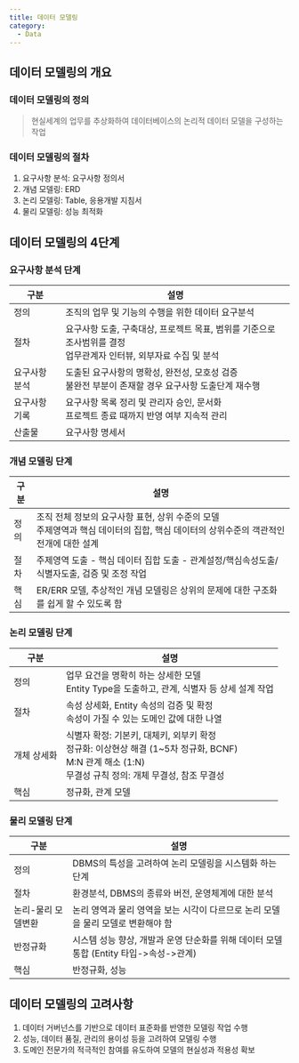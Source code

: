 ```yaml
---
title: 데이터 모델링
category:
  - Data
---
```


## 데이터 모델링의 개요
### 데이터 모델링의 정의
> 현실세계의 업무를 추상화하여 데이터베이스의 논리적 데이터 모델을 구성하는 작업

### 데이터 모델링의 절차
1. 요구사항 분석: 요구사항 정의서
1. 개념 모델링: ERD
1. 논리 모델링: Table, 응용개발 지침서
1. 물리 모델링: 성능 최적화

## 데이터 모델링의 4단계
### 요구사항 분석 단계

|구분|설명|
|---|---|
|정의|조직의 업무 및 기능의 수행을 위한 데이터 요구분석 |
|절차|요구사항 도출, 구축대상, 프로젝트 목표, 범위를 기준으로 조사범위를 결정<br>업무관계자 인터뷰, 외부자료 수집 및 분석 |
|요구사항 분석|도출된 요구사항의 명확성, 완전성, 모호성 검증<br>불완전 부분이 존재할 경우 요구사항 도출단계 재수행 |
|요구사항 기록|요구사항 목록 정리 및 관리자 승인, 문서화<br>프로젝트 종료 때까지 반영 여부 지속적 관리 |
|산출물|요구사항 명세서 |

### 개념 모델링 단계

|구분|설명|
|---|---|
|정의|조직 전체 정보의 요구사항 표현, 상위 수준의 모델<br>주제영역과 핵심 데이터의 집합, 핵심 데이터의 상위수준의 객관적인 전개에 대한 설계 |
|절차|주제영역 도출 - 핵심 데이터 집합 도출 - 관계설정/핵심속성도출/식별자도출, 검증 및 조정 작업 |
|핵심|ER/ERR 모델, 추상적인 개념 모델링은 상위의 문제에 대한 구조화를 쉽게 할 수 있도록 함 |

### 논리 모델링 단계

|구분|설명|
|---|---|
|정의|업무 요건을 명확히 하는 상세한 모델<br>Entity Type을 도출하고, 관계, 식별자 등 상세 설계 작업 |
|절차|속성 상세화, Entity 속성의 검증 및 확정<br>속성이 가질 수 있는 도메인 값에 대한 나열 |
|개체 상세화|식별자 확정: 기본키, 대체키, 외부키 확정<br>정규화: 이상현상 해결 (1~5차 정규화, BCNF)<br>M:N 관계 해소 (1:N)<br>무결성 규칙 정의: 개체 무결성, 참조 무결성 |
|핵심|정규화, 관계 모델 |

### 물리 모델링 단계

|구분|설명|
|---|---|
|정의|DBMS의 특성을 고려하여 논리 모델링을 시스템화 하는 단계 |
|절차|환경분석, DBMS의 종류와 버전, 운영체계에 대한 분석 |
|논리-물리 모델변환|논리 영역과 물리 영역을 보는 시각이 다르므로 논리 모델을 물리 모델로 변환해야 함 |
|반정규화|시스템 성능 향상, 개발과 운영 단순화를 위해 데이터 모델 통합 (Entity 타입->속성->관계) |
|핵심|반정규화, 성능 |

## 데이터 모델링의 고려사항
1. 데이터 거버넌스를 기반으로 데이터 표준화를 반영한 모델링 작업 수행
1. 성능, 데이터 품질, 관리의 용이성 등을 고려하여 모델링 수행
1. 도메인 전문가의 적극적인 참여를 유도하여 모델의 현실성과 적용성 확보
